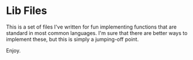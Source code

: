 # Lib Files

This is a set of files I've written for fun implementing functions that are standard in most common languages.
I'm sure that there are better ways to implement these, but this is simply a jumping-off point.

Enjoy.
